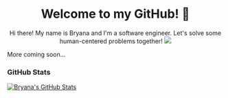 <div align="center">
  <h1>
    Welcome to my GitHub! 👋
  </h1>
</div>

<div align="center">
Hi there!  My name is Bryana and I'm a software engineer. Let's solve some human-centered problems together!

  <a href="https://www.linkedin.com/in/bryanakitchen/" target="_blank">
    <img src=https://img.shields.io/badge/LinkedIn-blue?style=flat&logo=linkedin&labelColor=blue />
  </a>
</div>

More coming soon...

### GitHub Stats
<a href="https://github.com/bryanakitchen/bryanakitchen">
   <img align="center" src="https://github-readme-stats.vercel.app/api?username=bryanakitchen&theme=tokyonight&show_icons=true" alt="Bryana's GitHub Stats" />
</a>

<!--
 ✨ Ideas ✨ 

Tech Stack
-->
